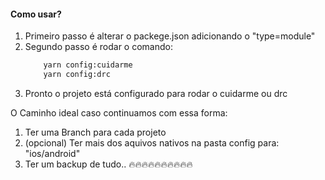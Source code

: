 #### Como usar?

1. Primeiro passo é alterar o packege.json adicionando o "type=module"
2. Segundo passo é rodar o comando:
    ```bash
        yarn config:cuidarme
        yarn config:drc
    ```
3. Pronto o projeto está configurado para rodar o cuidarme ou drc


O Caminho ideal caso continuamos com essa forma:
1. Ter uma Branch para cada projeto
2. (opcional) Ter mais dos aquivos nativos na pasta config para: "ios/android"
3. Ter um backup de tudo.. 🔥🔥🔥🔥🔥🔥🔥🔥🔥🔥